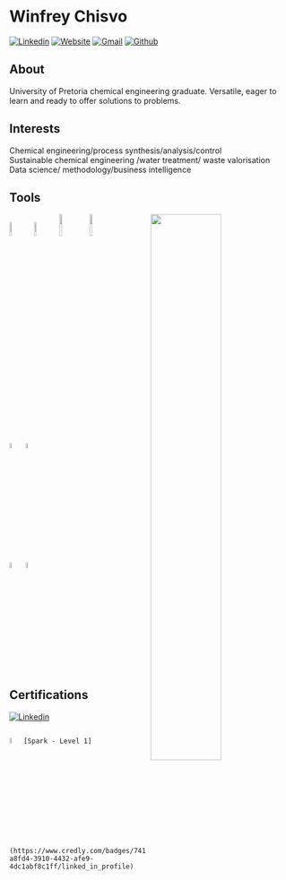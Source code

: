 # Winfrey Chisvo 

[![Linkedin](https://img.shields.io/badge/-LinkedIn-blue?style=flat&logo=Linkedin&logoColor=white)](https://www.linkedin.com/in/cwinfrey?lipi=urn%3Ali%3Apage%3Ad_flagship3_profile_view_base_contact_details%3BTEANHa%2FZTuaoXkT%2F9LQm9Q%3D%3D)
[![Website](https://img.shields.io/badge/Website-.-blue)](https://www.linkedin.com/in/cwinfrey?lipi=urn%3Ali%3Apage%3Ad_flagship3_profile_view_base_contact_details%3BTEANHa%2FZTuaoXkT%2F9LQm9Q%3D%3D)
[![Gmail](https://img.shields.io/badge/-Gmail-c14438?style=flat&logo=Gmail&logoColor=white)](mailto:chisvo.winfrey@gmail.com)
[![Github](https://img.shields.io/badge/-Github-000?style=flat&logo=Github&logoColor=white)](https://github.com/winchcodes)

## About
University of Pretoria chemical engineering graduate. Versatile, eager to learn and ready to offer solutions to problems.

## Interests 
Chemical engineering/process synthesis/analysis/control <br/>
Sustainable chemical engineering /water treatment/ waste valorisation<br/>
Data science/ methodology/business intelligence<br/>

## Tools 
<p>
<img width="50%" align="right" src="https://github-readme-stats.vercel.app/api?username=winchcodes&show_icons=true&hide_border=true" />

<code><img width="8%" src="https://www.vectorlogo.zone/logos/python/python-icon.svg"></code>
<code><img width="8%" src="https://www.vectorlogo.zone/logos/r-project/r-project-icon.svg"></code>
<code><img width="10%" src="https://www.vectorlogo.zone/logos/apache_spark/apache_spark-ar21.svg"></code>
<code><img width="10%" src="https://www.vectorlogo.zone/logos/apache_hadoop/apache_hadoop-ar21.svg"></code>
<br/>

<code><img width="5%" src="https://www.vectorlogo.zone/logos/git-scm/git-scm-ar21.svg"></code>
<code><img width="5%" src="https://www.vectorlogo.zone/logos/github/github-icon.svg"></code>
<br/>

<code><img width="5%" src="https://www.vectorlogo.zone/logos/w3_html5/w3_html5-icon.svg"></code>
<code><img width="5%" src="https://www.vectorlogo.zone/logos/w3_css/w3_css-icon.svg"></code>

</p>

## Certifications

[![Linkedin](https://img.shields.io/badge/-LinkedIn-blue?style=flat&logo=Linkedin&logoColor=white)](linkedin.com/in/cwinfrey)

<code>
<img width="5%" src="https://www.vectorlogo.zone/logos/ibm/ibm-icon.svg">[Spark - Level 1](https://www.credly.com/badges/741a8fd4-3910-4432-afe9-4dc1abf8c1ff/linked_in_profile)</code>